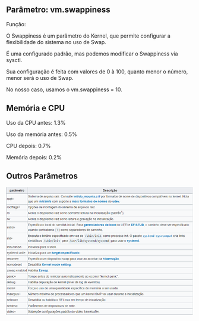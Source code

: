 ## Parâmetro: vm.swappiness

Função:

O Swappiness é um parâmetro do Kernel, que permite configurar a flexibilidade do sistema no uso de Swap.

É uma configurado padrão, mas podemos modificar o Swappiness via sysctl.

Sua configuração é feita com valores de 0 à 100, quanto menor o número, menor será o uso de Swap.

No nosso caso, usamos o vm.swappiness = 10.

## Memória e CPU

Uso da CPU antes: 1.3%

Uso da memória antes: 0.5%

CPU depois: 0.7%

Memória depois: 0.2%

## Outros Parâmetros

![Outros Parâmetros](img.PNG)
